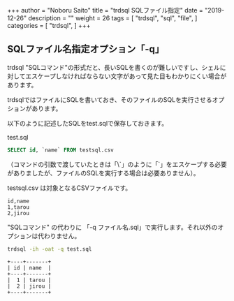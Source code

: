 +++
author = "Noboru Saito"
title = "trdsql SQLファイル指定"
date = "2019-12-26"
description = ""
weight = 26
tags = [
    "trdsql",
    "sql",
    "file",
]
categories = [
    "trdsql",
]
+++

## SQLファイル名指定オプション「-q」

trdsql "SQLコマンド"の形式だと、長いSQLを書くのが難しいですし、シェルに対してエスケープしなければならない文字があって見た目もわかりにくい場合があります。

trdsqlではファイルにSQLを書いておき、そのファイルのSQLを実行させるオプションがあります。

以下のように記述したSQLをtest.sqlで保存しておきます。

test.sql

```SQL
SELECT id, `name` FROM testsql.csv
```

（コマンドの引数で渡していたときは「\\\`」のように「\`」をエスケープする必要がありましたが、ファイルのSQLを実行する場合は必要ありません）。

testsql.csv は対象となるCSVファイルです。

```CSV
id,name
1,tarou
2,jirou
```

"SQLコマンド" の代わりに 「-q ファイル名.sql」で実行します。それ以外のオプションは代わりません。

```sh
trdsql -ih -oat -q test.sql
```

```
+----+-------+
| id | name  |
+----+-------+
|  1 | tarou |
|  2 | jirou |
+----+-------+
```
